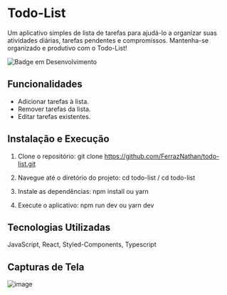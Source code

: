 # Todo-List

Um aplicativo simples de lista de tarefas para ajudá-lo a organizar suas atividades diárias, tarefas pendentes e compromissos. Mantenha-se organizado e produtivo com o Todo-List!

![Badge em Desenvolvimento](http://img.shields.io/static/v1?label=STATUS&message=EM%20DESENVOLVIMENTO&color=GREEN&style=for-the-badge)

## Funcionalidades

- Adicionar tarefas à lista.
- Remover tarefas da lista.
- Editar tarefas existentes.

## Instalação e Execução

1. Clone o repositório:
git clone https://github.com/FerrazNathan/todo-list.git

2. Navegue até o diretório do projeto:
cd todo-list /
cd todo-list

4. Instale as dependências:
npm install
ou
yarn

5. Execute o aplicativo:
npm run dev
ou
yarn dev

## Tecnologias Utilizadas
JavaScript,
React,
Styled-Components,
Typescript


## Capturas de Tela
![image](https://github.com/FerrazNathan/todo-list/assets/87137626/5b9c27ef-ee65-4b74-82f6-3f6290a9aac3)

